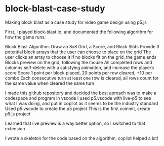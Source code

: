 # block-blast-case-study
Making block blast as a case study for video game design using p5.js

First, I played block-blast.io, and documented the following algorithm for how the game runs:

Block Blast Algorithm:
Draw an 8x8 Grid, a Score, and Block Slots
Provide 3 potential block arrays that the user can choose to place on the grid
The user clicks an array to choose it
If no blocks fit on the grid, the game ends
Blocks preview on the grid, following the mouse
All completed rows and columns self-delete with a satisfying animation, and increase the player’s score
Score 1 point per block placed, 20 points per row cleared, +10 per combo
Each consecutive turn at least one row is cleared, all rows count for the same value when cleared the same turn

I made this github repository and decided the best aproach was to make a codespace and program in vscode
I used p5.vscode with live-p5 to see what I was doing, and put in copilot as it seems to be the industry standard
Used p5.vscode to create the p5 project
This is the first commit, create p5.js project

Learned that live preview is a way better option, so I switched to that extension

I wrote a skeleton for the code based on the algorithm, copilot helped a lot!